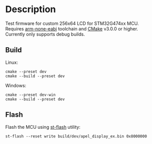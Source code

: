 # Description
Test firmware for custom 256x64 LCD for STM32G474xx MCU. <br/>
Requires [arm-none-eabi](https://developer.arm.com/downloads/-/gnu-rm) toolchain and [CMake](https://cmake.org/) v3.0.0 or higher. <br/>
Currently only supports debug builds.

## Build
Linux:
```
cmake --preset dev
cmake --build --preset dev
```

Windows:
```
cmake --preset dev-win
cmake --build --preset dev
```

## Flash
Flash the MCU using [st-flash](https://github.com/stlink-org/stlink) utility:
```
st-flash --reset write build/dev/apel_display_ex.bin 0x8000000
```